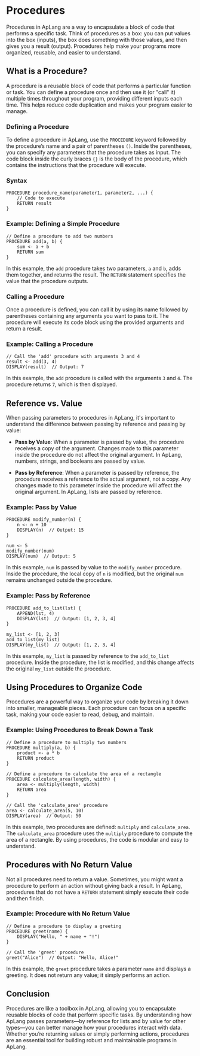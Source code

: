 # Procedures

Procedures in ApLang are a way to encapsulate a block of code that performs a specific task. Think of procedures as a box: you can put values into the box (inputs), the box does something with those values, and then gives you a result (output). Procedures help make your programs more organized, reusable, and easier to understand.

## What is a Procedure?

A procedure is a reusable block of code that performs a particular function or task. You can define a procedure once and then use it (or "call" it) multiple times throughout your program, providing different inputs each time. This helps reduce code duplication and makes your program easier to manage.

### Defining a Procedure

To define a procedure in ApLang, use the `PROCEDURE` keyword followed by the procedure’s name and a pair of parentheses `()`. Inside the parentheses, you can specify any parameters that the procedure takes as input. The code block inside the curly braces `{}` is the body of the procedure, which contains the instructions that the procedure will execute.

### Syntax

```ap
PROCEDURE procedure_name(parameter1, parameter2, ...) {
    // Code to execute
    RETURN result
}
```

### Example: Defining a Simple Procedure

```ap
// Define a procedure to add two numbers
PROCEDURE add(a, b) {
    sum <- a + b
    RETURN sum
}
```

In this example, the `add` procedure takes two parameters, `a` and `b`, adds them together, and returns the result. The `RETURN` statement specifies the value that the procedure outputs.

### Calling a Procedure

Once a procedure is defined, you can call it by using its name followed by parentheses containing any arguments you want to pass to it. The procedure will execute its code block using the provided arguments and return a result.

### Example: Calling a Procedure

```ap
// Call the 'add' procedure with arguments 3 and 4
result <- add(3, 4)
DISPLAY(result)  // Output: 7
```

In this example, the `add` procedure is called with the arguments `3` and `4`. The procedure returns `7`, which is then displayed.

## Reference vs. Value

When passing parameters to procedures in ApLang, it's important to understand the difference between passing by reference and passing by value:

- **Pass by Value**: When a parameter is passed by value, the procedure receives a copy of the argument. Changes made to this parameter inside the procedure do not affect the original argument. In ApLang, numbers, strings, and booleans are passed by value.
  
- **Pass by Reference**: When a parameter is passed by reference, the procedure receives a reference to the actual argument, not a copy. Any changes made to this parameter inside the procedure will affect the original argument. In ApLang, lists are passed by reference.

### Example: Pass by Value

```ap
PROCEDURE modify_number(n) {
    n <- n + 10
    DISPLAY(n)  // Output: 15
}

num <- 5
modify_number(num)
DISPLAY(num)  // Output: 5
```

In this example, `num` is passed by value to the `modify_number` procedure. Inside the procedure, the local copy of `n` is modified, but the original `num` remains unchanged outside the procedure.

### Example: Pass by Reference

```ap
PROCEDURE add_to_list(lst) {
    APPEND(lst, 4)
    DISPLAY(lst)  // Output: [1, 2, 3, 4]
}

my_list <- [1, 2, 3]
add_to_list(my_list)
DISPLAY(my_list)  // Output: [1, 2, 3, 4]
```

In this example, `my_list` is passed by reference to the `add_to_list` procedure. Inside the procedure, the list is modified, and this change affects the original `my_list` outside the procedure.

## Using Procedures to Organize Code

Procedures are a powerful way to organize your code by breaking it down into smaller, manageable pieces. Each procedure can focus on a specific task, making your code easier to read, debug, and maintain.

### Example: Using Procedures to Break Down a Task

```ap
// Define a procedure to multiply two numbers
PROCEDURE multiply(a, b) {
    product <- a * b
    RETURN product
}

// Define a procedure to calculate the area of a rectangle
PROCEDURE calculate_area(length, width) {
    area <- multiply(length, width)
    RETURN area
}

// Call the 'calculate_area' procedure
area <- calculate_area(5, 10)
DISPLAY(area)  // Output: 50
```

In this example, two procedures are defined: `multiply` and `calculate_area`. The `calculate_area` procedure uses the `multiply` procedure to compute the area of a rectangle. By using procedures, the code is modular and easy to understand.

## Procedures with No Return Value

Not all procedures need to return a value. Sometimes, you might want a procedure to perform an action without giving back a result. In ApLang, procedures that do not have a `RETURN` statement simply execute their code and then finish.

### Example: Procedure with No Return Value

```ap
// Define a procedure to display a greeting
PROCEDURE greet(name) {
    DISPLAY("Hello, " + name + "!")
}

// Call the 'greet' procedure
greet("Alice")  // Output: "Hello, Alice!"
```

In this example, the `greet` procedure takes a parameter `name` and displays a greeting. It does not return any value; it simply performs an action.

## Conclusion

Procedures are like a toolbox in ApLang, allowing you to encapsulate reusable blocks of code that perform specific tasks. By understanding how ApLang passes parameters—by reference for lists and by value for other types—you can better manage how your procedures interact with data. Whether you’re returning values or simply performing actions, procedures are an essential tool for building robust and maintainable programs in ApLang.